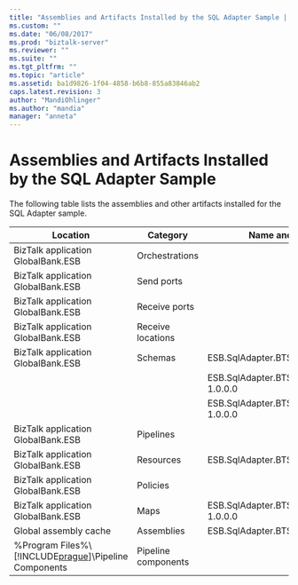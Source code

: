 ```yaml
---
title: "Assemblies and Artifacts Installed by the SQL Adapter Sample | Microsoft Docs"
ms.custom: ""
ms.date: "06/08/2017"
ms.prod: "biztalk-server"
ms.reviewer: ""
ms.suite: ""
ms.tgt_pltfrm: ""
ms.topic: "article"
ms.assetid: ba1d9826-1f04-4858-b6b8-855a83846ab2
caps.latest.revision: 3
author: "MandiOhlinger"
ms.author: "mandia"
manager: "anneta"
---
```

# Assemblies and Artifacts Installed by the SQL Adapter Sample
The following table lists the assemblies and other artifacts installed for the SQL Adapter sample.  
  
|Location|Category|Name and version of the component|  
|--------------|--------------|---------------------------------------|  
|BizTalk application GlobalBank.ESB|Orchestrations||  
|BizTalk application GlobalBank.ESB|Send ports||  
|BizTalk application GlobalBank.ESB|Receive ports||  
|BizTalk application GlobalBank.ESB|Receive locations||  
|BizTalk application GlobalBank.ESB|Schemas|ESB.SqlAdapter.BTSArtifacts.Product Version 1.0.0.0|  
|||ESB.SqlAdapter.BTSArtifacts.DataSetSchema Version 1.0.0.0|  
|||ESB.SqlAdapter.BTSArtifacts.Procedure_dbo Version 1.0.0.0|  
|BizTalk application GlobalBank.ESB|Pipelines||  
|BizTalk application GlobalBank.ESB|Resources|ESB.SqlAdapter.BTSArtifacts Version 1.0.0.0|  
|BizTalk application GlobalBank.ESB|Policies||  
|BizTalk application GlobalBank.ESB|Maps|ESB.SqlAdapter.BTSArtifacts.ProductToInsertProductMap 1.0.0.0|  
|Global assembly cache|Assemblies|ESB.SqlAdapter.BTSArtifacts Version 1.0.0.0|  
|%Program Files%\\[!INCLUDE[prague](../includes/prague-md.md)]\Pipeline Components|Pipeline components||